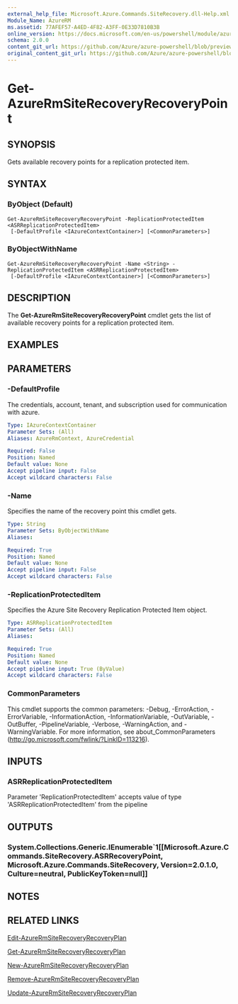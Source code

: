 ```yaml
---
external_help_file: Microsoft.Azure.Commands.SiteRecovery.dll-Help.xml
Module_Name: AzureRM
ms.assetid: 77AFEF57-A4ED-4F82-A3FF-0E33D7810B3B
online_version: https://docs.microsoft.com/en-us/powershell/module/azurerm.siterecovery/get-azurermsiterecoveryrecoverypoint
schema: 2.0.0
content_git_url: https://github.com/Azure/azure-powershell/blob/preview/src/ResourceManager/SiteRecovery/Commands.SiteRecovery/help/Get-AzureRmSiteRecoveryRecoveryPoint.md
original_content_git_url: https://github.com/Azure/azure-powershell/blob/preview/src/ResourceManager/SiteRecovery/Commands.SiteRecovery/help/Get-AzureRmSiteRecoveryRecoveryPoint.md
---
```


# Get-AzureRmSiteRecoveryRecoveryPoint

## SYNOPSIS
Gets available recovery points for a replication protected item.

## SYNTAX

### ByObject (Default)
```
Get-AzureRmSiteRecoveryRecoveryPoint -ReplicationProtectedItem <ASRReplicationProtectedItem>
 [-DefaultProfile <IAzureContextContainer>] [<CommonParameters>]
```

### ByObjectWithName
```
Get-AzureRmSiteRecoveryRecoveryPoint -Name <String> -ReplicationProtectedItem <ASRReplicationProtectedItem>
 [-DefaultProfile <IAzureContextContainer>] [<CommonParameters>]
```

## DESCRIPTION
The **Get-AzureRmSiteRecoveryRecoveryPoint** cmdlet gets the list of available recovery points for a replication protected item.

## EXAMPLES

## PARAMETERS

### -DefaultProfile
The credentials, account, tenant, and subscription used for communication with azure.

```yaml
Type: IAzureContextContainer
Parameter Sets: (All)
Aliases: AzureRmContext, AzureCredential

Required: False
Position: Named
Default value: None
Accept pipeline input: False
Accept wildcard characters: False
```

### -Name
Specifies the name of the recovery point this cmdlet gets.

```yaml
Type: String
Parameter Sets: ByObjectWithName
Aliases: 

Required: True
Position: Named
Default value: None
Accept pipeline input: False
Accept wildcard characters: False
```

### -ReplicationProtectedItem
Specifies the Azure Site Recovery Replication Protected Item object.

```yaml
Type: ASRReplicationProtectedItem
Parameter Sets: (All)
Aliases: 

Required: True
Position: Named
Default value: None
Accept pipeline input: True (ByValue)
Accept wildcard characters: False
```

### CommonParameters
This cmdlet supports the common parameters: -Debug, -ErrorAction, -ErrorVariable, -InformationAction, -InformationVariable, -OutVariable, -OutBuffer, -PipelineVariable, -Verbose, -WarningAction, and -WarningVariable. For more information, see about_CommonParameters (http://go.microsoft.com/fwlink/?LinkID=113216).

## INPUTS

### ASRReplicationProtectedItem
Parameter 'ReplicationProtectedItem' accepts value of type 'ASRReplicationProtectedItem' from the pipeline

## OUTPUTS

### System.Collections.Generic.IEnumerable`1[[Microsoft.Azure.Commands.SiteRecovery.ASRRecoveryPoint, Microsoft.Azure.Commands.SiteRecovery, Version=2.0.1.0, Culture=neutral, PublicKeyToken=null]]

## NOTES

## RELATED LINKS

[Edit-AzureRmSiteRecoveryRecoveryPlan](./Edit-AzureRmSiteRecoveryRecoveryPlan.md)

[Get-AzureRmSiteRecoveryRecoveryPlan](./Get-AzureRmSiteRecoveryRecoveryPlan.md)

[New-AzureRmSiteRecoveryRecoveryPlan](./New-AzureRmSiteRecoveryRecoveryPlan.md)

[Remove-AzureRmSiteRecoveryRecoveryPlan](./Remove-AzureRmSiteRecoveryRecoveryPlan.md)

[Update-AzureRmSiteRecoveryRecoveryPlan](./Update-AzureRmSiteRecoveryRecoveryPlan.md)
